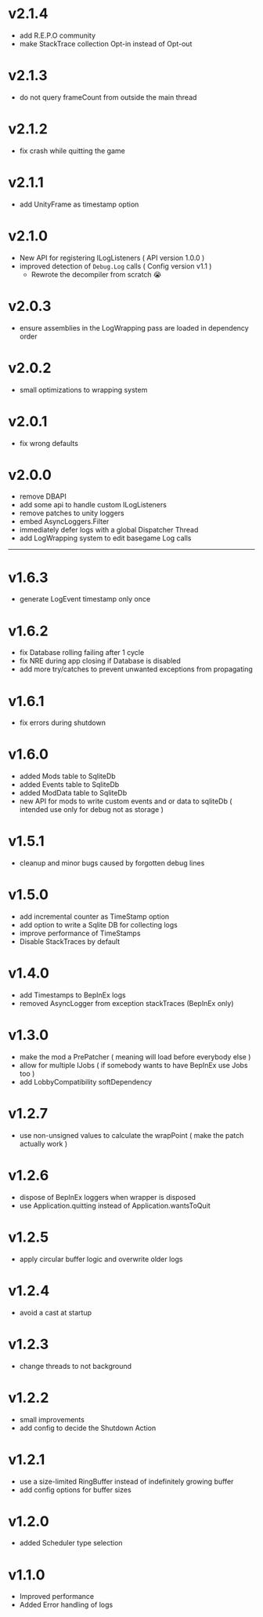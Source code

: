 # v2.1.4
- add R.E.P.O community
- make StackTrace collection Opt-in instead of Opt-out

# v2.1.3
- do not query frameCount from outside the main thread

# v2.1.2
- fix crash while quitting the game

# v2.1.1
- add UnityFrame as timestamp option

# v2.1.0
- New API for registering ILogListeners ( API version 1.0.0 )
- improved detection of `Debug.Log` calls ( Config version v1.1 )
  - Rewrote the decompiler from scratch 😭

# v2.0.3
- ensure assemblies in the LogWrapping pass are loaded in dependency order

# v2.0.2
- small optimizations to wrapping system

# v2.0.1
- fix wrong defaults

# v2.0.0
- remove DBAPI
- add some api to handle custom ILogListeners
- remove patches to unity loggers
- embed AsyncLoggers.Filter
- immediately defer logs with a global Dispatcher Thread
- add LogWrapping system to edit basegame Log calls

---

# v1.6.3
- generate LogEvent timestamp only once

# v1.6.2
- fix Database rolling failing after 1 cycle
- fix NRE during app closing if Database is disabled
- add more try/catches to prevent unwanted exceptions from propagating

# v1.6.1
- fix errors during shutdown

# v1.6.0
- added Mods table to SqliteDb
- added Events table to SqliteDb
- added ModData table to SqliteDb
- new API for mods to write custom events and or data to sqliteDb ( intended use only for debug not as storage )

# v1.5.1
- cleanup and minor bugs caused by forgotten debug lines

# v1.5.0
- add incremental counter as TimeStamp option
- add option to write a Sqlite DB for collecting logs
- improve performance of TimeStamps
- Disable StackTraces by default

# v1.4.0
- add Timestamps to BepInEx logs
- removed AsyncLogger from exception stackTraces (BepInEx only)

# v1.3.0
- make the mod a PrePatcher ( meaning will load before everybody else )
- allow for multiple IJobs ( if somebody wants to have BepInEx use Jobs too )
- add LobbyCompatibility softDependency

# v1.2.7
- use non-unsigned values to calculate the wrapPoint ( make the patch actually work )

# v1.2.6
- dispose of BepInEx loggers when wrapper is disposed
- use Application.quitting instead of Application.wantsToQuit

# v1.2.5
- apply circular buffer logic and overwrite older logs

# v1.2.4
- avoid a cast at startup

# v1.2.3
- change threads to not background

# v1.2.2
- small improvements
- add config to decide the Shutdown Action

# v1.2.1
- use a size-limited RingBuffer instead of indefinitely growing buffer
- add config options for buffer sizes

# v1.2.0
- added Scheduler type selection

# v1.1.0
- Improved performance
- Added Error handling of logs
